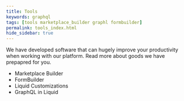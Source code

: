 ```yaml
---
title: Tools
keywords: graphql
tags: [tools marketplace_builder graphl formbuilder]
permalink: tools_index.html
hide_sidebar: true
---
```


We have developed software that can hugely improve your productivity when working with our platform.
Read more about goods we have prepapred for you.

* Marketplace Builder
* FormBuilder
* Liquid Customizations
* GraphQL in Liquid
